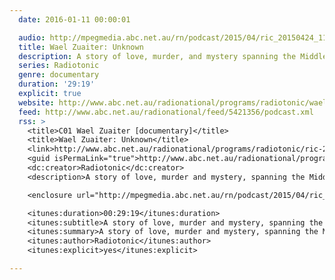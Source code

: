 ```yaml
---
  date: 2016-01-11 00:00:01

  audio: http://mpegmedia.abc.net.au/rn/podcast/2015/04/ric_20150424_1105.mp3
  title: Wael Zuaiter: Unknown
  description: A story of love, murder, and mystery spanning the Middle East and Europe and playing out on the streets of 1970s Rome against the backdrop of Israeli-Palestinian tensions.
  series: Radiotonic
  genre: documentary
  duration: '29:19'
  explicit: true
  website: http://www.abc.net.au/radionational/programs/radiotonic/wael-zuaiter-unknown/6411326
  feed: http://www.abc.net.au/radionational/feed/5421356/podcast.xml
  rss: >
    <title>C01 Wael Zuaiter [documentary]</title>
    <title>Wael Zuaiter: Unknown</title>
    <link>http://www.abc.net.au/radionational/programs/radiotonic/ric-24apr15/6412268</link>
    <guid isPermaLink="true">http://www.abc.net.au/radionational/programs/radiotonic/ric-24apr15/6412268</guid>
    <dc:creator>Radiotonic</dc:creator>
    <description>A story of love, murder and mystery, spanning the Middle East and Europe and playing out against the backdrop of Israeli-Palestinian tensions.</description>

    <enclosure url="http://mpegmedia.abc.net.au/rn/podcast/2015/04/ric_20150424.mp3" length="28157568" type="audio/mpeg" />

    <itunes:duration>00:29:19</itunes:duration>
    <itunes:subtitle>A story of love, murder and mystery, spanning the Middle East and Europe and playing out against the backdrop of Israeli-Palestinian tensions.</itunes:subtitle>
    <itunes:summary>A story of love, murder and mystery, spanning the Middle East and Europe and playing out against the backdrop of Israeli-Palestinian tensions.</itunes:summary>
    <itunes:author>Radiotonic</itunes:author>
    <itunes:explicit>yes</itunes:explicit>

---
```

